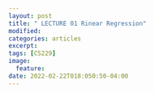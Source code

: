 ```yaml
---
layout: post
title: " LECTURE 01 Rinear Regression"
modified:
categories: articles
excerpt:
tags: [CS229]
image:
  feature:
date: 2022-02-22T018:050:50-04:00
---
```


